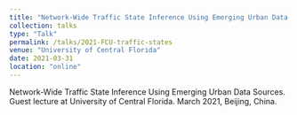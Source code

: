 ```yaml
---
title: "Network-Wide Traffic State Inference Using Emerging Urban Data Sources"
collection: talks
type: "Talk"
permalink: /talks/2021-FCU-traffic-states
venue: "University of Central Florida"
date: 2021-03-31
location: "online"
---
```



Network-Wide Traffic State Inference Using Emerging Urban Data Sources. Guest lecture at University of Central Florida. March 2021, Beijing, China.